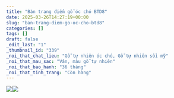 ```yaml
---
title: "Bàn trang điểm gỗ óc chó BTD8"
date: 2025-03-26T14:27:19+00:00
slug: "ban-trang-diem-go-oc-cho-btd8"
categories: []
tags: []
draft: false
_edit_last: "1"
_thumbnail_id: "339"
_noi_that_chat_lieu: "Gỗ tự nhiên óc chó, Gỗ tự nhiên sồi mỹ"
_noi_that_mau_sac: "Vân, màu gỗ tự nhiên"
_noi_that_bao_hanh: "36 tháng"
_noi_that_tinh_trang: "Còn hàng"
---
```

![](https://romax.vn/wp-content/uploads/2025/03/ban-trang-diem-go-oc-cho-btd8-00-1-1280x1921.webp)![](https://romax.vn/wp-content/uploads/2025/03/ban-trang-diem-go-oc-cho-btd8-00-2-1280x853.webp)